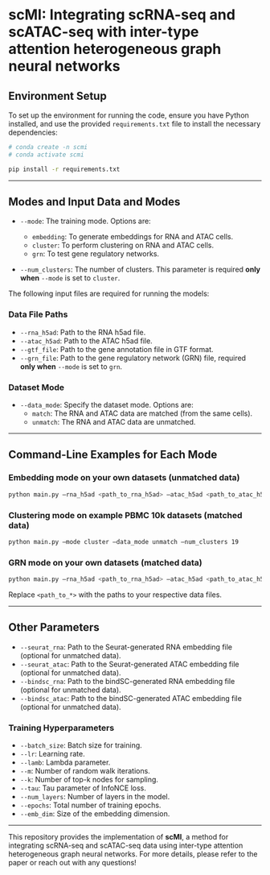 # scMI: Integrating scRNA-seq and scATAC-seq with inter-type attention heterogeneous graph neural networks

## Environment Setup
To set up the environment for running the code, ensure you have Python installed, and use the provided `requirements.txt` file to install the necessary dependencies:
```bash
# conda create -n scmi
# conda activate scmi

pip install -r requirements.txt
```
---

## Modes and Input Data and Modes

- `--mode`: The training mode. Options are:
  - `embedding`: To generate embeddings for RNA and ATAC cells.
  - `cluster`: To perform clustering on RNA and ATAC cells.
  - `grn`: To test gene regulatory networks.

- `--num_clusters`: The number of clusters. This parameter is required **only when** `--mode` is set to `cluster`.

The following input files are required for running the models:

### Data File Paths
- `--rna_h5ad`: Path to the RNA h5ad file.
- `--atac_h5ad`: Path to the ATAC h5ad file.
- `--gtf_file`: Path to the gene annotation file in GTF format.
- `--grn_file`: Path to the gene regulatory network (GRN) file, required **only when** `--mode` is set to `grn`.

### Dataset Mode
- `--data_mode`: Specify the dataset mode. Options are:
  - `match`: The RNA and ATAC data are matched (from the same cells).
  - `unmatch`: The RNA and ATAC data are unmatched.

---

## Command-Line Examples for Each Mode

### Embedding mode on your own datasets (unmatched data)
```bash
python main.py –rna_h5ad <path_to_rna_h5ad> –atac_h5ad <path_to_atac_h5ad> –gtf_file <path_to_gtf_file> –mode embedding –data_mode match
```
### Clustering mode on example PBMC 10k datasets (matched data)
```bash
python main.py –mode cluster –data_mode unmatch –num_clusters 19
```
### GRN mode on your own datasets (matched data)
```bash
python main.py –rna_h5ad <path_to_rna_h5ad> –atac_h5ad <path_to_atac_h5ad> –gtf_file <path_to_gtf_file> –grn_file <path_to_grn_file> –mode grn –data_mode match
```
Replace `<path_to_*>` with the paths to your respective data files.

---

## Other Parameters
- `--seurat_rna`: Path to the Seurat-generated RNA embedding file (optional for unmatched data).
- `--seurat_atac`: Path to the Seurat-generated ATAC embedding file (optional for unmatched data).
- `--bindsc_rna`: Path to the bindSC-generated RNA embedding file (optional for unmatched data).
- `--bindsc_atac`: Path to the bindSC-generated ATAC embedding file (optional for unmatched data).

### Training Hyperparameters
- `--batch_size`: Batch size for training.
- `--lr`: Learning rate.
- `--lamb`: Lambda parameter.
- `--m`: Number of random walk iterations.
- `--k`: Number of top-k nodes for sampling.
- `--tau`: Tau parameter of InfoNCE loss.
- `--num_layers`: Number of layers in the model.
- `--epochs`: Total number of training epochs.
- `--emb_dim`: Size of the embedding dimension.

---

This repository provides the implementation of **scMI**, a method for integrating scRNA-seq and scATAC-seq data using inter-type attention heterogeneous graph neural networks. For more details, please refer to the paper or reach out with any questions!

